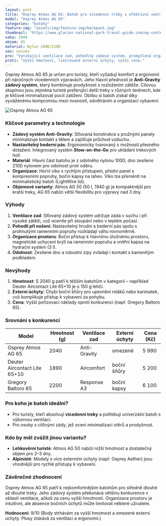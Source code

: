 ```yaml
---
layout: post
title: "Osprey Atmos AG 65: Batoh pro vícedenní treky s efektivní ventilací zad"
model: "Osprey Atmos AG 65"
categories: "batohy"
feature-img: "assets/img/feature-img/backpack.jpg"
thumbnail: "https://www.glacier-national-park-travel-guide.com/wp-content/uploads/2015/03/Osprey-Atmos-65-AG-EX-Pack-.jpg"
vaha: 2040
objem: 65
material: Nylon 100D/210D
sex: unisex
pro: "Vynikající ventilace zad, pohodlný zádový systém, promyšlená organizace, odolný materiál."
proti: "Vyšší hmotnost, limitované externí úchyty, vyšší cena."
---
```


Osprey Atmos AG 65 je určen pro turisty, kteří vyžadují komfort a ergonomii při náročných vícedenních výpravách. Jeho hlavní předností je **Anti-Gravity zádový systém**, který kombinuje prodyšnost s rozložením zátěže. Cílovou skupinou jsou zejména turisté preferující delší treky v různých terénech, kde je klíčové minimalizovat pocit zatížení. Oblibu si batoh získal díky vyváženému kompromisu mezi nosností, odvětráním a organizací vybavení.

![Osprey Atmos AG 65](https://res.cloudinary.com/dvwv5cne3/image/fetch/w_auto,h_450,c_fill,g_auto,f_auto,q_auto/https://www.glacier-national-park-travel-guide.com/wp-content/uploads/2015/03/Osprey-Atmos-65-AG-EX-Pack-.jpg)

### Klíčové parametry a technologie
- **Zádový systém Anti-Gravity**: Síťovaná konstrukce s pružnými panely minimalizuje kontakt s tělem a zajišťuje průchod vzduchu. 
- **Nastavitelný bederní pás**: Ergonomicky tvarovaný s možností přesného dotažení. Integrovaný systém **Stow-on-the-Go** pro ukládání trekových holí.
- **Materiál**: Hlavní část batohu je z odolného nylonu 100D, dno zesíleno 210D nylonem pro odolnost proti oděru.
- **Organizace**: Horní víko s rychlým přístupem, přední panel s kompresními popruhy, boční kapsy na lahev. Víko lze přeměnit na minimalistický batoh (LightWire lid).
- **Objemové varianty**: Atmos AG 50 (50 l, 1940 g) je kompaktnější pro kratší treky, AG 65 nabízí větší flexibilitu pro výpravy nad 3 dny.

### Výhody
1. **Ventilace zad**: Síťovaný zádový systém udržuje záda v suchu i při vysoké zátěži, což oceníte při stoupání nebo v teplém počasí.
2. **Pohodlí při nošení**: Nastavitelný hrudní a bederní pás spolu s prohnutými ramenními popruhy rozkládají váhu rovnoměrně.
3. **Organizace prostoru**: Boční přístup k hlavnímu úložnému prostoru, magnetické uchycení brýlí na ramenním popruhu a vnitřní kapsa na hydrační systém (3 l).
4. **Odolnost**: Zesílené dno a robustní zipy zvládají i kontakt s kamenitým podkladem.

### Nevýhody
1. **Hmotnost**: S 2040 g patří k těžším batohům v kategorii – například Deuter Aircontact Lite 65+10 je o 150 g lehčí.
2. **Externí úchyty**: Chybí boční šňůry pro upevnění roláků nebo karimatek, což komplikuje přístup k vybavení za pohybu.
3. **Cena**: Vyšší pořizovací náklady oproti konkurenci (např. Gregory Baltoro 65).

### Srovnání s konkurencí

| Model                          | Hmotnost (g) | Ventilace zad | Externí úchyty | Cena (Kč) |
|--------------------------------|--------------|---------------|----------------|-----------|
| Osprey Atmos AG 65             | 2040         | Anti-Gravity  | omezené        | 5 990     |
| Deuter Aircontact Lite 65\+10   | 1890         | Aircomfort    | boční šňůry    | 5 200     |
| Gregory Baltoro 65             | 2200         | Response A3   | boční kapsy    | 6 100     |

### Pro koho je batoh ideální?
- Pro turisty, kteří absolvují **vícedenní treky** a potřebují univerzální batoh s výbornou ventilací.
- Pro osoby s citlivými zády, jež ocení minimalizaci otěrů a prodyšnost.

### Kdo by měl zvážit jinou variantu?
- **Lehkověrní turisté**: Atmos AG 50 nabízí nižší hmotnost a dostatečný objem pro 2–3 dny.
- **Alpinisté**: Modely s více externími úchyty (např. Osprey Aether) jsou vhodnější pro rychlé přístupy k vybavení.

### Závěrečné zhodnocení
Osprey Atmos AG 65 patří k nejkomfortnějším batohům pro středně dlouhé až dlouhé treky. Jeho zádový systém překonává většinu konkurence v oblasti ventilace, ačkoli za cenu vyšší hmotnosti. Organizace prostoru je intuitivní, ale absence bočních úchytů může limitovat některé uživatele. 

**Hodnocení:** 9/10 (Body strhávám za vyšší hmotnost a omezené externí úchyty. Plusy získává za ventilaci a ergonomii.)